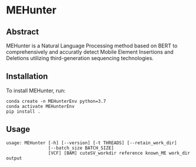 # MEHunter

## Abstract
MEHunter is a Natural Language Processing method based on BERT to comprehensively and accuratly detect Mobile Element Insertions and Deletions utilizing third-generation sequencing technologies.

## Installation

To install MEHunter, run:

``` shell script
conda create -n MEHunterEnv python=3.7
conda activate MEHunterEnv
pip install .
```

## Usage

``` shell script
usage: MEHunter [-h] [--version] [-t THREADS] [--retain_work_dir]
                [--batch_size BATCH_SIZE]
                [VCF] [BAM] cuteSV_workdir reference known_ME work_dir output
```